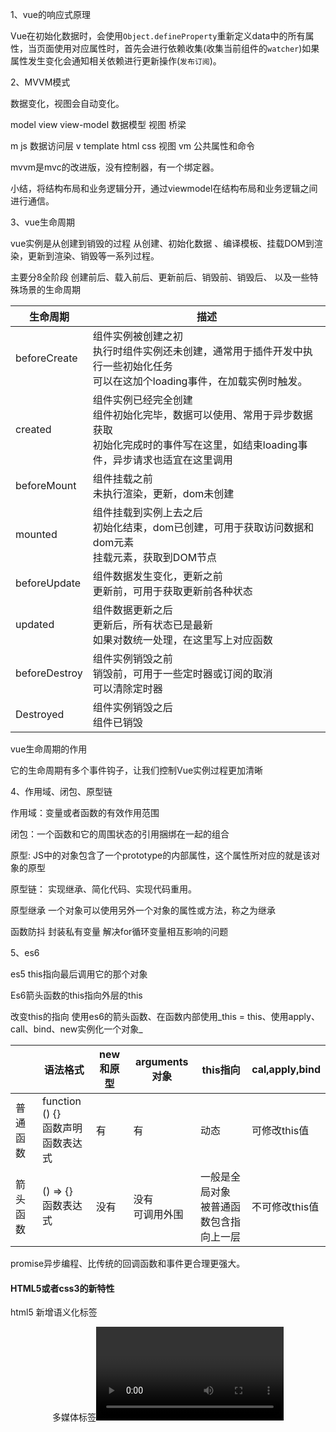1、vue的响应式原理

Vue在初始化数据时，会使用`Object.defineProperty`重新定义data中的所有属性，当页面使用对应属性时，首先会进行依赖收集(收集当前组件的`watcher`)如果属性发生变化会通知相关依赖进行更新操作(`发布订阅`)。

2、MVVM模式

数据变化，视图会自动变化。

model		view	view-model
数据模型	视图		桥梁

m		js 数据访问层
v		template html css 视图
vm	公共属性和命令

mvvm是mvc的改进版，没有控制器，有一个绑定器。

小结，将结构布局和业务逻辑分开，通过viewmodel在结构布局和业务逻辑之间进行通信。

3、vue生命周期

vue实例是从创建到销毁的过程
从创建、初始化数据 、编译模板、挂载DOM到渲染，更新到渲染、销毁等一系列过程。

主要分8全阶段
创建前后、载入前后、更新前后、销毁前、销毁后、 以及一些特殊场景的生命周期

|生命周期|描述|
|---|---|
|beforeCreate|组件实例被创建之初<br />执行时组件实例还未创建，通常用于插件开发中执行一些初始化任务<br />可以在这加个loading事件，在加载实例时触发。|
|created|组件实例已经完全创建<br />组件初始化完毕，数据可以使用、常用于异步数据获取<br />初始化完成时的事件写在这里，如结束loading事件，异步请求也适宜在这里调用|
|beforeMount|组件挂载之前<br />未执行渲染，更新，dom未创建|
|mounted|组件挂载到实例上去之后<br />初始化结束，dom已创建，可用于获取访问数据和dom元素<br />挂载元素，获取到DOM节点|
|beforeUpdate|组件数据发生变化，更新之前<br />更新前，可用于获取更新前各种状态|
|updated|组件数据更新之后<br />更新后，所有状态已是最新<br />如果对数统一处理，在这里写上对应函数|
|beforeDestroy|组件实例销毁之前<br />销毁前，可用于一些定时器或订阅的取消<br />可以清除定时器|
|Destroyed|组件实例销毁之后<br />组件已销毁|

vue生命周期的作用

它的生命周期有多个事件钩子，让我们控制Vue实例过程更加清晰

4、作用域、闭包、原型链

作用域：变量或者函数的有效作用范围

闭包：一个函数和它的周围状态的引用捆绑在一起的组合

原型:	JS中的对象包含了一个prototype的内部属性，这个属性所对应的就是该对象的原型

原型链：
实现继承、简化代码、实现代码重用。

原型继承
一个对象可以使用另外一个对象的属性或方法，称之为继承

函数防抖
封装私有变量
解决for循环变量相互影响的问题

5、es6

es5 this指向最后调用它的那个对象

Es6箭头函数的this指向外层的this

改变this的指向
使用es6的箭头函数、在函数内部使用_this = this、使用apply、call、bind、new实例化一个对象_

||语法格式|new和原型|arguments对象|this指向|cal,apply,bind|
|---|---|---|---|---|---|
|普通函数|function () {}<br />函数声明<br />函数表达式|有|有|动态|可修改this值|
|箭头函数|() => {}<br />函数表达式|没有|没有<br />可调用外围|一般是全局对象<br />被普通函数包含指向上一层|不可修改this值|



promise异步编程、比传统的回调函数和事件更合理更强大。



#### HTML5或者css3的新特性

html5 新增语义化标签<header><nav><article><aside><section><footer>
多媒体标签<video><audio>

#### css3
新增选择器，属性选择器、伪类选择器
计算calc()、动画过渡

#### flex

rem em px

#### 块元素有哪些













## New操作符做了什么事情

1、首先创建了一个新对象

````
var fn = new Fn()
````

2、设置原型，将对象的原型设置为函数的prototype对象

````
fn.prototype = Fn.prototype
````

3、函数的this指向这个对象，执行构造函数的代码（为这个新对象添加属性）

````
fn.this = Fn.this
````

4、判断函数的返回值类型，如果是值类型，返回创建的对象，如果是引用类型，就返回这个引用类型的对象（构造函数里面不需要return）







## 原型与原型链

**1、原型是什么**

一个对象，我们也称为prototype为**原型对象**

**原型的作用是什么**

**共享方法**



**2、原型链**

（1）当一个对象查找属性和方法时会从自身查找，如果查找不到则会通过__proto__指向被实例化的构造函数的prototype

（2）隐式原型也是一个对象，是指向我们构造函数的原型

（3）除了最顶层的Object对象没有__proto__，其它所有的对象都有__proto__，这是隐式原型

（4）隐式原型__proto__的作用是让对象通过它来一直往上查找属性或方法，直到找到最顶层的Object的__proto__属性，它的值是null，这个查找的过程就是原型链